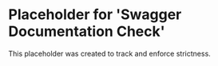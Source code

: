 ﻿# Placeholder for 'Swagger Documentation Check'
This placeholder was created to track and enforce strictness.
